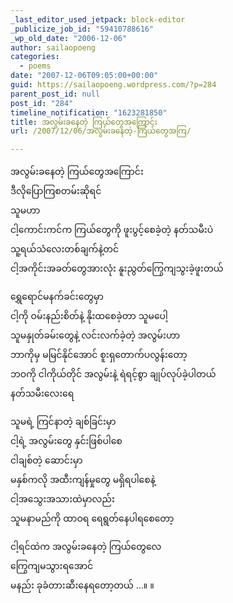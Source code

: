 ```yaml
---
_last_editor_used_jetpack: block-editor
_publicize_job_id: "59410788616"
_wp_old_date: "2006-12-06"
author: sailaopoeng
categories:
  - poems
date: "2007-12-06T09:05:00+00:00"
guid: https://sailaopoeng.wordpress.com/?p=284
parent_post_id: null
post_id: "284"
timeline_notification: "1623281850"
title: အလွမ်းခနေတဲ့ ကြယ်တွေအကြောင်း
url: /2007/12/06/အလွမ်းခနေတဲ့-ကြယ်တွေအကြ/

---
```

အလွမ်းခနေတဲ့ ကြယ်တွေအကြောင်း  
ဒီလိုပြောကြစတမ်းဆိုရင်  
သူမဟာ  
ငါ့ကောင်းကင်က ကြယ်တွေကို ဖူးပွင့်စေခဲ့တဲ့ နတ်သမီးပဲ  
သူ့ရယ်သံလေးတစ်ချက်နဲ့တင်  
ငါ့အကိုင်းအခတ်တွေအားလုံး နူးညွတ်ကြွေကျသွးခဲ့ဖူးတယ်

ရွှေရောင်မနက်ခင်းတွေမှာ  
ငါ့ကို ဝမ်းနည်းစိတ်နဲ့ နိုးထစေခဲ့တာ သူမပေါ့  
သူမနှုတ်ခမ်းတွေနဲ့ လင်းလက်ခဲ့တဲ့ အလွမ်းဟာ  
ဘာကိုမှ မမြင်နိုင်အောင် စူးရှတောက်ပလွန်းတော့  
ဘဝကို ငါကိုယ်တိုင် အလွမ်းနဲ့ ရဲရင့်စွာ ချုပ်လုပ်ခဲ့ပါတယ်  
နတ်သမီးလေးရေ

သူမရဲ့ ကြင်နာတဲ့ ချစ်ခြင်းမှာ  
ငါ့ရဲ့ အလွမ်းတွေ နှင်းဖြစ်ပါစေ  
ငါချစ်တဲ့ ဆောင်းမှာ  
မနှစ်ကလို အထီးကျန်မှုတွေ မရှိရပါစေနဲ့  
ငါ့အသွေးအသားထဲမှာလည်း  
သူမနာမည်ကို ထာဝရ ရေရွတ်နေပါရစေတော့

ငါ့ရင်ထဲက အလွမ်းခနေတဲ့ ကြယ်တွေလေ  
ကြွေကျမသွားရအောင်  
မနည်း ခုခံတားဆီးနေရတော့တယ် …။ ။
